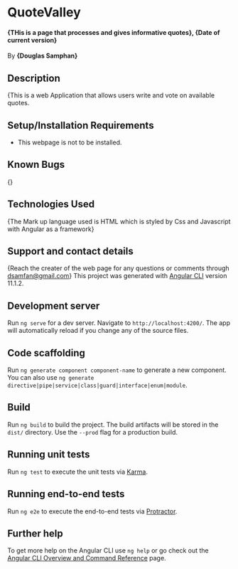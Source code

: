 # QuoteValley

#### {THis is a page that processes and gives informative quotes}, {Date of current version}
 By **{Douglas Samphan}**
## Description
{This is a web Application that allows users write and vote on available quotes.
## Setup/Installation Requirements
* This webpage is not to be installed.
## Known Bugs
{}
## Technologies Used
{The Mark up language used is HTML which is styled by Css and Javascript with Angular as a framework}
## Support and contact details
{Reach the creater of the web page for any questions or comments through dsamfan@gmail.com}
This project was generated with [Angular CLI](https://github.com/angular/angular-cli) version 11.1.2.

## Development server

Run `ng serve` for a dev server. Navigate to `http://localhost:4200/`. The app will automatically reload if you change any of the source files.

## Code scaffolding

Run `ng generate component component-name` to generate a new component. You can also use `ng generate directive|pipe|service|class|guard|interface|enum|module`.

## Build

Run `ng build` to build the project. The build artifacts will be stored in the `dist/` directory. Use the `--prod` flag for a production build.

## Running unit tests

Run `ng test` to execute the unit tests via [Karma](https://karma-runner.github.io).

## Running end-to-end tests

Run `ng e2e` to execute the end-to-end tests via [Protractor](http://www.protractortest.org/).

## Further help

To get more help on the Angular CLI use `ng help` or go check out the [Angular CLI Overview and Command Reference](https://angular.io/cli) page.
